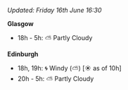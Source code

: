 *Updated: Friday 16th June 16:30*

**Glasgow**

* 18h - 5h: :partly_sunny: Partly Cloudy

**Edinburgh**

* 18h, 19h: :cyclone: Windy (:partly_sunny:) [:sunny: as of 10h]
* 20h - 5h: :partly_sunny: Partly Cloudy
